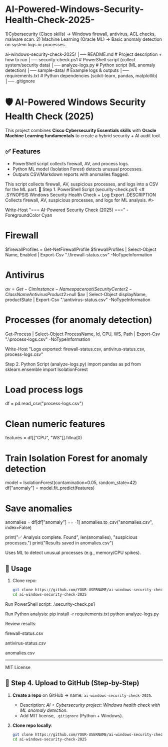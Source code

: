 # AI-Powered-Windows-Security-Health-Check-2025-
1)Cybersecurity (Cisco skills) → Windows firewall, antivirus, ACL checks, malware scan. 
2)`Machine Learning (Oracle ML) → Basic anomaly detection on system logs or processes.

ai-windows-security-check-2025/
│── README.md                # Project description + how to run
│── security-check.ps1       # PowerShell script (collect system/security data)
│── analyze-logs.py          # Python script (ML anomaly detection)
│── sample-data/             # Example logs & outputs
│── requirements.txt         # Python dependencies (scikit-learn, pandas, matplotlib)
│── .gitignore

# 🛡️ AI-Powered Windows Security Health Check (2025)

This project combines **Cisco Cybersecurity Essentials skills** with **Oracle Machine Learning fundamentals** to create a hybrid security + AI audit tool.

## ✅ Features
- PowerShell script collects firewall, AV, and process logs.
- Python ML model (Isolation Forest) detects unusual processes.
- Outputs CSV/Markdown reports with anomalies flagged.

This script collects firewall, AV, suspicious processes, and logs into a CSV for the ML part.
🔹 Step 1. PowerShell Script (security-check.ps1)
<# 
.SYNOPSIS
  Windows Security Health Check + Log Export
.DESCRIPTION
  Collects firewall, AV, suspicious processes, and logs for ML analysis.
#>

Write-Host "=== AI-Powered Security Check (2025) ===" -ForegroundColor Cyan

# Firewall
$firewallProfiles = Get-NetFirewallProfile
$firewallProfiles | Select-Object Name, Enabled |
    Export-Csv ".\firewall-status.csv" -NoTypeInformation

# Antivirus
$av = Get-CimInstance -Namespace root/SecurityCenter2 -ClassName AntivirusProduct 2>$null
$av | Select-Object displayName, productState |
    Export-Csv ".\antivirus-status.csv" -NoTypeInformation

# Processes (for anomaly detection)
Get-Process | Select-Object ProcessName, Id, CPU, WS, Path |
    Export-Csv ".\process-logs.csv" -NoTypeInformation

Write-Host "Logs exported: firewall-status.csv, antivirus-status.csv, process-logs.csv"

Step 2. Python Script (analyze-logs.py)
import pandas as pd
from sklearn.ensemble import IsolationForest

# Load process logs
df = pd.read_csv("process-logs.csv")

# Clean numeric features
features = df[["CPU", "WS"]].fillna(0)

# Train Isolation Forest for anomaly detection
model = IsolationForest(contamination=0.05, random_state=42)
df["anomaly"] = model.fit_predict(features)

# Save anomalies
anomalies = df[df["anomaly"] == -1]
anomalies.to_csv("anomalies.csv", index=False)

print("✅ Analysis complete. Found", len(anomalies), "suspicious processes.")
print("Results saved in anomalies.csv")


Uses ML to detect unusual processes (e.g., memory/CPU spikes).

## 🚀 Usage
1. Clone repo:
   ```bash
   git clone https://github.com/YOUR-USERNAME/ai-windows-security-check-2025.git
   cd ai-windows-security-check-2025

Run PowerShell script:
.\security-check.ps1

Run Python analysis:
pip install -r requirements.txt
python analyze-logs.py

Review results:

firewall-status.csv

antivirus-status.csv

anomalies.csv


---
MIT License
## 🔹 Step 4. Upload to GitHub (Step-by-Step)
1. **Create a repo** on GitHub → name: `ai-windows-security-check-2025`.  
   - Description: *AI + Cybersecurity project: Windows health check with ML anomaly detection*.  
   - Add MIT license, `.gitignore` (Python + Windows).  

2. **Clone repo locally**:
   ```bash
   git clone https://github.com/YOUR-USERNAME/ai-windows-security-check-2025.git
   cd ai-windows-security-check-2025
